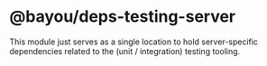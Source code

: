 @bayou/deps-testing-server
==========================

This module just serves as a single location to hold server-specific
dependencies related to the (unit / integration) testing tooling.
